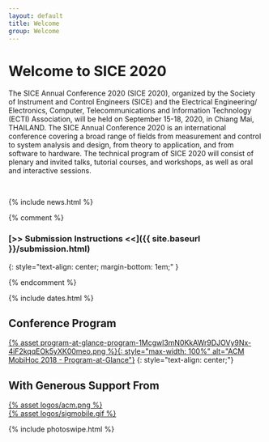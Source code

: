 ```yaml
---
layout: default
title: Welcome
group: Welcome
---
```


# Welcome to SICE 2020

The SICE Annual Conference 2020 (SICE 2020), organized by the Society of Instrument and Control Engineers (SICE) and the Electrical Engineering/ Electronics, Computer, Telecommunications and Information Technology (ECTI) Association, will be held on September 15-18, 2020, in Chiang Mai, THAILAND. The SICE Annual Conference 2020 is an international conference covering a broad range of fields from measurement and control to system analysis and design, from theory to application, and from software to hardware. The technical program of SICE 2020 will consist of plenary and invited talks, tutorial courses, and workshops, as well as oral and interactive sessions. 

<br>

{% include news.html %}

{% comment %}

### [>> Submission Instructions <<]({{ site.baseurl }}/submission.html)
{: style="text-align: center; margin-bottom: 1em;" }

{% endcomment %}


{% include dates.html %}


## Conference Program

[{% asset program-at-glance-program-1Mcgwl3mN0KkAWr9DJOVy9Nx-4iF2kqqEOk5yXK00meo.png %}{: style="max-width: 100%" alt="ACM MobiHoc 2018 - Program-at-Glance"}](program.html)
{: style="text-align: center;"}

## With Generous Support From

<div class="sponsors">
  <div class="sponsor">
      <a href="https://www.acm.org">{% asset logos/acm.png %}</a>
  </div>
  <div class="sponsor">
      <a href="https://www.sigmobile.org">{% asset logos/sigmobile.gif %}</a>
  </div>
<!--
  <div class="sponsor">
    <a href="http://www.nsf.gov"><img src="images/logos/nsf.gif" /></a>
  </div>
  <div class="sponsor">
      <a href="https://sfb901.uni-paderborn.de"><img src="images/logos/sfb.png" /></a>
  </div>
  <div class="sponsor">
      <a href="http://www.dfg.de"><img style="max-height: 60px;" src="images/logos/dfg.png" /></a>
  </div>
  <div class="sponsor">
      <a href="http://www.hni.uni-paderborn.de"><img style="height: 40px;" src="images/logos/hni.png" /></a>
  </div>
  <div class="sponsor">
      <a href="http://www.uni-paderborn.de"><img src="images/logos/upb.png" /></a>
  </div>
  <div class="sponsor">
      <a href="http://www.ccs-labs.org"><img src="images/logos/ccs.png" /></a>
  </div>
-->
</div>

{% include photoswipe.html %}
